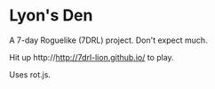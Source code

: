 Lyon's Den
===================

A 7-day Roguelike (7DRL) project. Don't expect much.

Hit up http://http://7drl-lion.github.io/ to play.

Uses rot.js.
